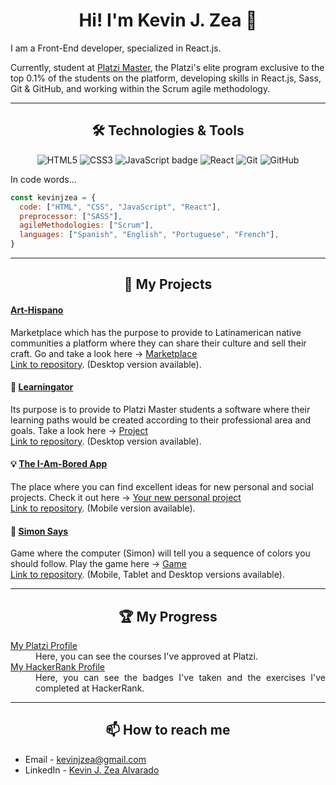 <h1 align="center"> Hi! I'm Kevin J. Zea  👋</h1>

I am a Front-End developer, specialized in React.js.

Currently, student at [Platzi Master](https://platzi.com/blog/que-es-platzi-master), the Platzi's elite program exclusive to the top 0.1% of the students on the platform, developing skills in React.js, Sass, Git & GitHub, and working within the Scrum agile methodology. 

<hr>

<h2 align="center">🛠 Technologies & Tools</h2>

<p align="center">
    <img src="https://img.shields.io/badge/html5%20-%23ff470f.svg?&style=for-the-badge&logo=html5&logoColor=white" alt="HTML5" />
    <img src="https://img.shields.io/badge/css3%20-%232ea7d9.svg?&style=for-the-badge&logo=css3&logoColor=white" alt="CSS3" />
    <img src="https://img.shields.io/badge/javascript%20-%23eed915.svg?&style=for-the-badge&logo=javascript&logoColor=white" alt="JavaScript badge" />
    <img src="https://img.shields.io/badge/react%20-%2361dafb.svg?&style=for-the-badge&logo=react&logoColor=white" alt="React" />
    <img src="https://img.shields.io/badge/git-9E1C00?style=for-the-badge&logo=git&logoColor=white" alt="Git" />
    <img src="https://img.shields.io/badge/github%20-%230d1117.svg?&style=for-the-badge&logo=github&logoColor=white" alt="GitHub" />
</p>

In code words...

```javascript
const kevinjzea = {
  code: ["HTML", "CSS", "JavaScript", "React"],
  preprocessor: ["SASS"],
  agileMethodologies: ["Scrum"],
  languages: ["Spanish", "English", "Portuguese", "French"],
}
```

<hr>

<h2 align="center">💼 My Projects</h2>

<h4><a href="https://art-hispano.web.app/">Art-Hispano</a> </h4>
<p>Marketplace which has the purpose to provide to Latinamerican native communities a platform where they can share their culture and sell their craft. Go and take a look here -> <a href="https://art-hispano.web.app/">Marketplace</a><br /><a href="https://github.com/KevinJZea/C6-art-hispano">Link to repository</a>. (Desktop version available).</p>

<h4>🐊 <a href="https://learningator.web.app/">Learningator</a></h4>
<p>Its purpose is to provide to Platzi Master students a software where their learning paths would be created according to their professional area and goals. Take a look here -> <a href="https://learningator.web.app/">Project</a><br /><a href="https://github.com/KevinJZea/learning-200-frontend">Link to repository</a>. (Desktop version available).</p>

<h4>💡 <a href="https://i-am-bored-app.web.app/">The I-Am-Bored App</a></h4>
<p>The place where you can find excellent ideas for new personal and social projects. Check it out here -> <a href="https://i-am-bored-app.web.app/">Your new personal project</a><br /><a href="https://github.com/KevinJZea/i-am-bored-app">Link to repository</a>. (Mobile version available).</p>

<h4>👑 <a href="http://kevinjzea.com/simon-says/index.html">Simon Says</a></h4>
<p>Game where the computer (Simon) will tell you a sequence of colors you should follow. Play the game here -> <a href="http://kevinjzea.com/simon-says/index.html">Game</a><br /><a href="https://github.com/KevinJZea/simon-says">Link to repository</a>. (Mobile, Tablet and Desktop versions available).</p>


<hr>

<h2 align="center">🏆 My Progress</h2>

<dl align="justify">
  
  <dt><a href="https://platzi.com/p/kevinjzea">My Platzi Profile</a></dt>
    <dd>Here, you can see the courses I've approved at Platzi.</dd>

  <dt><a href="https://hackerrank.com/kevinjzea">My HackerRank Profile</a></dt>
    <dd>Here, you can see the badges I've taken and the exercises I've completed at HackerRank.</dd>
 
 </dl>

<!--  -->

<hr>

<h2 align="center">📫 How to reach me</h2>

-  Email - kevinjzea@gmail.com
-  LinkedIn - [Kevin J. Zea Alvarado](https://linkedin.com/in/kevinjzea/)


<!--
**KevinJZea/KevinJZea** is a ✨ _special_ ✨ repository because its `README.md` (this file) appears on your GitHub profile.

Here are some ideas to get you started:

- 🔭 I’m currently working on ...
- 🌱 I’m currently learning ...
- 👯 I’m looking to collaborate on ...
- 🤔 I’m looking for help with ...
- 💬 Ask me about ...
- 🔭 I’m currently working on ...
- 📫 How to reach me: ...
- 😄 Pronouns: ...
- ⚡ Fun fact: ...


-->

